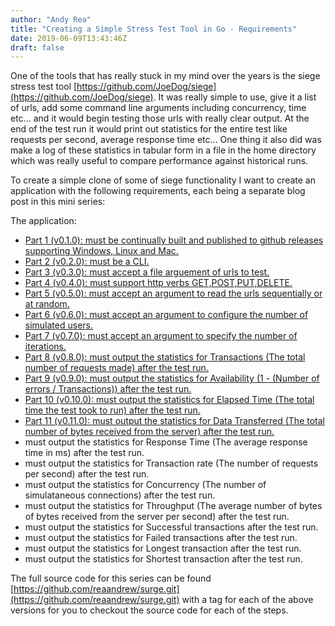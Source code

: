 ```yaml
---
author: "Andy Rea"
title: "Creating a Simple Stress Test Tool in Go - Requirements"
date: 2019-06-09T13:43:46Z
draft: false
---
```


One of the tools that has really stuck in my mind over the years is the siege stress test tool [https://github.com/JoeDog/siege](https://github.com/JoeDog/siege).  It was really simple to use, give it a list of urls, add some command line arguments including concurrency, time etc... and it would begin testing those urls with really clear output.  At the end of the test run it would print out statistics for the entire test like requests per second, average response time etc...  One thing it also did was make a log of these statistics in tabular form in a file in the home directory which was really useful to compare performance against historical runs.  

To create a simple clone of some of siege functionality I want to create an application with the following requirements, each being a separate blog post in this mini series:

The application:

- [Part 1 (v0.1.0): must be continually built and published to github releases supporting Windows, Linux and Mac.](/posts/creating-a-simple-stress-test-tool-in-go-part-1/)
- [Part 2 (v0.2.0): must be a CLI.](/posts/creating-a-simple-stress-test-tool-in-go-part-2/)
- [Part 3 (v0.3.0): must accept a file arguement of urls to test.](/posts/creating-a-simple-stress-test-tool-in-go-part-3/)
- [Part 4 (v0.4.0): must support http verbs GET,POST,PUT,DELETE.](/posts/creating-a-simple-stress-test-tool-in-go-part-4/)
- [Part 5 (v0.5.0): must accept an argument to read the urls sequentially or at random.](/posts/creating-a-simple-stress-test-tool-in-go-part-5/)
- [Part 6 (v0.6.0): must accept an argument to configure the number of simulated users.](/posts/creating-a-simple-stress-test-tool-in-go-part-6/)
- [Part 7 (v0.7.0): must accept an argument to specify the number of iterations.](/posts/creating-a-simple-stress-test-tool-in-go-part-7/)
- [Part 8 (v0.8.0): must output the statistics for Transactions (The total number of requests made) after the test run.](/posts/creating-a-simple-stress-test-tool-in-go-part-8/)
- [Part 9 (v0.9.0): must output the statistics for Availability (1 - (Number of errors / Transactions)) after the test run.](/posts/creating-a-simple-stress-test-tool-in-go-part-9/)
- [Part 10 (v0.10.0): must output the statistics for Elapsed Time (The total time the test took to run) after the test run.](/posts/creating-a-simple-stress-test-tool-in-go-part-10/)
- [Part 11 (v0.11.0): must output the statistics for Data Transferred (The total number of bytes received from the server) after the test run.](/posts/creating-a-simple-stress-test-tool-in-go-part-11/)
- must output the statistics for Response Time (The average response time in ms) after the test run.
- must output the statistics for Transaction rate (The number of requests per second) after the test run.
- must output the statistics for Concurrency (The number of simulataneous connections) after the test run.
- must output the statistics for Throughput (The average number of bytes of bytes received from the server per second) after the test run.
- must output the statistics for Successful transactions after the test run.
- must output the statistics for Failed transactions after the test run.
- must output the statistics for Longest transaction after the test run.
- must output the statistics for Shortest transaction after the test run.

The full source code for this series can be found [https://github.com/reaandrew/surge.git](https://github.com/reaandrew/surge.git) with a tag for each of the above versions for you to checkout the source code for each of the steps.

